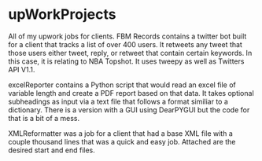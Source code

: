 # upWorkProjects
All of my upwork jobs for clients.
FBM Records contains a twitter bot built for a client that tracks a list of over 400 users. It retweets any tweet that those users either tweet, reply, or retweet that contain
certain keywords. In this case, it is relating to NBA Topshot. It uses tweepy as well as Twitters API V1.1. 


excelReporter contains a Python script that would read an excel file of variable length and create a PDF report based on that data. It takes optional subheadings as input via a
text file that follows a format similiar to a dictionary. There is a version with a GUI using DearPYGUI but the code for that is a bit of a mess.

XMLReformatter was a job for a client that had a base XML file with a couple thousand lines that was a quick and easy job. Attached are the desired start and end files.

